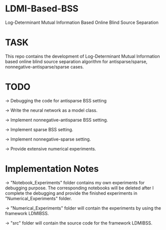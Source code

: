 # LDMI-Based-BSS

Log-Determinant Mutual Information Based Online Blind Source Separation

# TASK

This repo contains the development of Log-Determinant Mutual Information based online blind source separation algorithm for antisparse/sparse, nonnegative-antisparse/sparse cases.

# TODO

-> Debugging the code for antisparse BSS setting

-> Write the neural network as a model class.

-> Implement nonnegative-antisparse BSS setting.

-> Implement sparse BSS setting.

-> Implement nonnegative-sparse setting.

-> Provide extensive numerical experiments.

# Implementation Notes

-> "Notebook_Experiments" folder contains my own experiments for debugging purpose. The corresponding notebooks will be deleted after I complete the debugging and provide the finished experiments in "Numerical_Experiments" folder.

-> "Numerical_Experiments" folder will contain the experiments by using the framework LDMIBSS.

-> "src" folder will contain the source code for the framework LDMIBSS.
